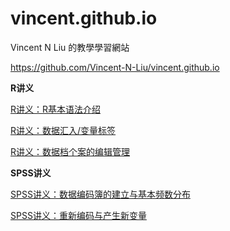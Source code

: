 # vincent.github.io
Vincent N Liu 的教學學習網站

https://github.com/Vincent-N-Liu/vincent.github.io

**R讲义**

[R讲义：R基本语法介绍](https://rpubs.com/Vincent_N_Liu/1347938)

[R讲义：数据汇入/变量标签](https://rpubs.com/Vincent_N_Liu/1347928)

[R讲义：数据档个案的编辑管理](https://rpubs.com/Vincent_N_Liu/1353103)



**SPSS讲义**

[SPSS讲义：数据编码簿的建立与基本频数分布](https://rpubs.com/Vincent_N_Liu/1353537)

[SPSS讲义：重新编码与产生新变量](https://rpubs.com/Vincent_N_Liu/348560)
